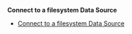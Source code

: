 **Connect to a filesystem Data Source**

- [Connect to a filesystem Data Source](/docs/guides/connecting_to_your_data/fluent/filesystem/connect_filesystem_source_data)
